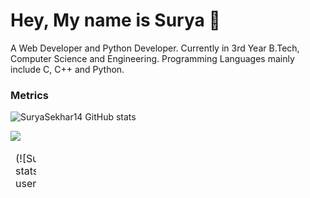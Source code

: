 # Hey, My name is Surya 👋    
 
A Web Developer and Python Developer. Currently in 3rd Year B.Tech, Computer Science and Engineering.
Programming Languages mainly include C, C++ and Python. 
 
<!--   
# Hi there 👋
## I am Swapnanil Ray aka RedHatPanda 🐼

**redhatpanda/redhatpanda** is a ✨ _special_ ✨ repository because its `README.md` (this file) appears on your GitHub profile.

Here are some ideas to get you started:

- 🔭 I’m currently working on ...
- 🌱 I’m currently learning ...
- 👯 I’m looking to collaborate on ...
- 🤔 I’m looking for help with ...
- 💬 Ask me about ...
- 📫 How to reach me: ...
- 😄 Pronouns: ...
- ⚡ Fun fact: ...
-->  

### Metrics
![SuryaSekhar14 GitHub stats](https://github-readme-stats.vercel.app/api?username=SuryaSekhar14&show_icons=true&theme=radical) 

<img align="center" src="https://github-readme-streak-stats.herokuapp.com/?user=suryasekhar14&theme=radical&custom_title=streak-stats&hide_border=true&layout=compact" />

 <br>
 
<table style="undefined;table-layout: fixed; width: 41px">
<colgroup>
<col style="width: 21px">
<col style="width: 20px">
</colgroup>
<thead>
  <tr>
    <td>(![SuryaSekhar14 GitHub stats](https://github-readme-stats.vercel.app/api?username=SuryaSekhar14&show_icons=true&theme=radical)) </td>
    <td><img align="center" src="https://github-readme-streak-stats.herokuapp.com/?user=suryasekhar14&theme=radical&custom_title=streak-stats&hide_border=true&layout=compact" /></td>
  </tr>
</thead>
</table>
